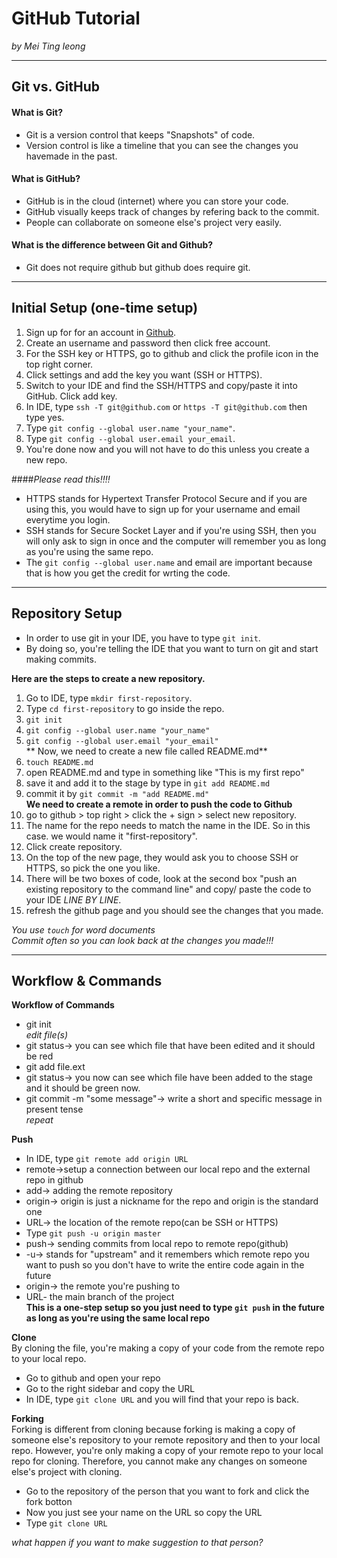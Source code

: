 # GitHub Tutorial

_by Mei Ting Ieong_

---
## Git vs. GitHub  
#### What is Git?  
* Git is a version control that keeps "Snapshots" of code.  
 * Version control is like a timeline that you can see the changes you havemade in the past.  


#### What is GitHub?
* GitHub is in the cloud (internet) where you can store your code.  
* GitHub visually keeps track of changes by refering back to the commit.
* People can collaborate on someone else's project very easily.

#### What is the difference between Git and Github?  
* Git does not require github but github does require git.  




---
## Initial Setup (one-time setup)
1. Sign up for for an account in [Github](github).  
2. Create an username and password then click free account.  
3. For the SSH key or HTTPS, go to github and click the profile icon in the top right corner.  
4. Click settings and add the key you want (SSH or HTTPS).  
5. Switch to your IDE and find the SSH/HTTPS and copy/paste it into GitHub. Click add key.  
6. In IDE, type `ssh -T git@github.com` or `https -T git@github.com` then type yes.  
7. Type `git config --global user.name "your_name"`.
8. Type `git config --global user.email your_email`.
9. You're done now and you will not have to do this unless you create a new repo.

####_Please read this!!!!_  
* HTTPS stands for Hypertext Transfer Protocol Secure and if you are using this, you would have to sign up for your username and email everytime you login. 
*  SSH stands for Secure Socket Layer and if you're using SSH, then you will only ask to sign in once and the computer will remember you as long as you're using the same repo.  
*  The `git config --global user.name` and email are important because that is how you get the credit for wrting the code.    


---
## Repository Setup
* In order to use git in your IDE, you have to type `git init`. 
 * By doing so, you're telling the IDE that you want to turn on git and start making commits.

**Here are the steps to create a new repository.**  
1. Go to IDE, type `mkdir first-repository`.  
2. Type `cd first-repository` to go inside the repo.  
3. `git init`  
4. `git config --global user.name "your_name"`  
5. `git config --global user.email "your_email"`  
** Now, we need to create a new file called README.md**  
1. `touch README.md`  
2. open README.md and type in something like "This is my first repo"  
3. save it and add it to the stage by type in `git add README.md`  
4. commit it by `git commit -m "add README.md"`  
**We need to create a remote in order to push the code to Github**  
1. go to github > top right > click the + sign > select new repository.  
2. The name for the repo needs to match the name in the IDE. So in this case. we would name it "first-repository".  
3. Click create repository.  
4. On the top of the new page, they would ask you to choose SSH or HTTPS, so pick the one you like.  
5. There will be two boxes of code, look at the second box "push an existing repository to the command line" and copy/ paste the code to your IDE _LINE BY LINE_.  
5. refresh the github page and you should see the changes that you made.  

_You use `touch` for word documents_  
_Commit often so you can look back at the changes you made!!!_
 
---
## Workflow & Commands  
**Workflow of Commands**  

* git init  
_edit file(s)_
* git status→ you can see which file that have been edited and it should be red   
* git add file.ext  
* git status→ you now can see which file have been added to the stage and it should be green now.  
* git commit -m "some message"→ write a short and specific message in present tense  
_repeat_  

**Push**  

* In IDE, type `git remote add origin URL`  
* remote→setup a connection between our local repo and the external repo in github  
* add→ adding the remote repository   
* origin→ origin is just a nickname for the repo and origin is the standard one  
* URL→ the location of the remote repo(can be SSH or HTTPS)  
* Type `git push -u origin master`   
* push→ sending commits from local repo to remote repo(github)  
* -u→ stands for "upstream" and it remembers which remote repo you want to push so you don't have to write the entire code again in the future  
* origin→ the remote you're pushing to  
* URL- the main branch of the project  
 **This is a one-step setup so you just need to type `git push` in the future as long as you're using the same local repo**

**Clone**  
By cloning the file, you're making a copy of your code from the remote repo to your local repo.  

* Go to github and open your repo  
* Go to the right sidebar and copy the URL  
* In IDE, type `git clone URL` and you will find that your repo is back.  

**Forking**  
Forking is different from cloning because forking is making a copy of someone else's repository to your remote repository and then to your local repo. However, you're only making a copy of your remote repo to your local repo for cloning. Therefore, you cannot make any changes on someone else's project with cloning.

* Go to the repository of the person that you want to fork and click the fork botton  
* Now you just see your name on the URL so copy the URL  
* Type `git clone URL`   


 _what happen if you want to make suggestion to that person?_  





